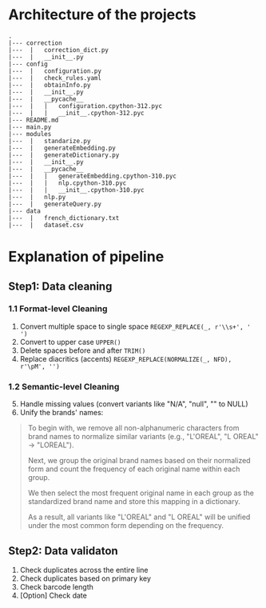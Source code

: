 # Architecture of the projects

```
.
|--- correction
|---  |   correction_dict.py
|---  |   __init__.py
|--- config
|---  |   configuration.py
|---  |   check_rules.yaml
|---  |   obtainInfo.py
|---  |   __init__.py
|---  |   __pycache__
|---  |   |   configuration.cpython-312.pyc
|---  |   |   __init__.cpython-312.pyc
|--- README.md
|--- main.py
|--- modules
|---  |   standarize.py
|---  |   generateEmbedding.py
|---  |   generateDictionary.py
|---  |   __init__.py
|---  |   __pycache__
|---  |   |   generateEmbedding.cpython-310.pyc
|---  |   |   nlp.cpython-310.pyc
|---  |   |   __init__.cpython-310.pyc
|---  |   nlp.py
|---  |   generateQuery.py
|--- data
|---  |   french_dictionary.txt
|---  |   dataset.csv               
```

# Explanation of pipeline
## Step1: Data cleaning
### 1.1 Format-level Cleaning
1. Convert multiple space to single space ```REGEXP_REPLACE(_, r'\\s+', ' ')```
2. Convert to upper case ```UPPER()```
3. Delete spaces before and after ```TRIM()```
4. Replace diacritics (accents) ```REGEXP_REPLACE(NORMALIZE(_, NFD), r'\pM', '')```
### 1.2 Semantic-level Cleaning
5. Handle missing values (convert variants like "N/A", "null", "" to NULL)
6. Unify the brands' names:

> To begin with, we remove all non-alphanumeric characters from brand names to normalize similar variants (e.g., "L'OREAL", "L OREAL" → "LOREAL").  
>
> Next, we group the original brand names based on their normalized form and count the frequency of each original name within each group.  
>
> We then select the most frequent original name in each group as the standardized brand name and store this mapping in a dictionary.
> 
> As a result, all variants like "L'OREAL" and "L OREAL" will be unified under the most common form depending on the frequency.  



## Step2: Data validaton
1. Check duplicates across the entire line
2. Check duplicates based on primary key
3. Check barcode length
4. [Option] Check date
